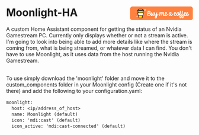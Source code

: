 # Moonlight-HA [<img align="right" src=media/coffee.png>](https://www.buymeacoffee.com/JSz8KGIkD)<br>
A custom Home Assistant component for getting the status of an Nvidia Gamestream PC. Currently only displays whether or not a stream is active. I'm going to look into being able to add more details like where the stream is coming from, what is being streamed, or whatever data I can find. You don't have to use Moonlight, as it uses data from the host running the Nvidia Gamestream.<br><br>

To use simply download the 'moonlight' folder and move it to the custom_components folder in your Moonlight config (Create one if it's not there) and add the following to your configuration.yaml:

```
moonlight:
  host: <ip/address_of_host>
  name: Moonlight (default)
  icon: 'mdi:cast' (default)
  icon_active: 'mdi:cast-connected' (default)
```
